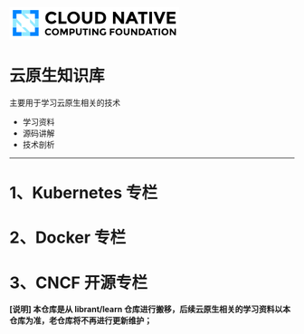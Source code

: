![easycncf](cncf.png)

# 云原生知识库

主要用于学习云原生相关的技术

- 学习资料
- 源码讲解
- 技术剖析

---
# 1、Kubernetes 专栏

# 2、Docker 专栏

# 3、CNCF 开源专栏

**[说明] 本仓库是从 librant/learn 仓库进行搬移，后续云原生相关的学习资料以本仓库为准，老仓库将不再进行更新维护；**

